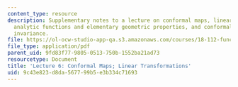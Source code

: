 ```yaml
---
content_type: resource
description: Supplementary notes to a lecture on conformal maps, linear transformations,
  analytic functions and elementary geometric properties, and conformality and scalar
  invariance.
file: https://ol-ocw-studio-app-qa.s3.amazonaws.com/courses/18-112-functions-of-a-complex-variable-fall-2008/9c43e823d8da567799b5e3b334c71693_lecture6.pdf
file_type: application/pdf
parent_uid: 9fd83f77-9805-0513-750b-1552ba21ad73
resourcetype: Document
title: 'Lecture 6: Conformal Maps; Linear Transformations'
uid: 9c43e823-d8da-5677-99b5-e3b334c71693
---
```

